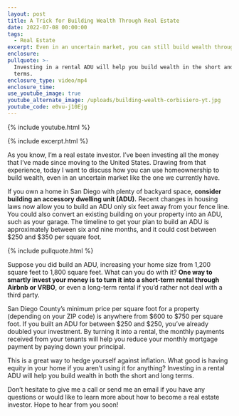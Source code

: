 ```yaml
---
layout: post
title: A Trick for Building Wealth Through Real Estate
date: 2022-07-08 00:00:00
tags:
  - Real Estate
excerpt: Even in an uncertain market, you can still build wealth through investing.
enclosure:
pullquote: >-
  Investing in a rental ADU will help you build wealth in the short and long
  terms.
enclosure_type: video/mp4
enclosure_time:
use_youtube_image: true
youtube_alternate_image: /uploads/building-wealth-corbisiero-yt.jpg
youtube_code: e0vu-j10Ejg
---
```

{% include youtube.html %}

{% include excerpt.html %}

As you know, I’m a real estate investor. I’ve been investing all the money that I’ve made since moving to the United States. Drawing from that experience, today I want to discuss how you can use homeownership to build wealth, even in an uncertain market like the one we currently have.

If you own a home in San Diego with plenty of backyard space, **consider building an accessory dwelling unit (ADU).** Recent changes in housing laws now allow you to build an ADU only six feet away from your fence line. You could also convert an existing building on your property into an ADU, such as your garage. The timeline to get your plan to build an ADU is approximately between six and nine months, and it could cost between $250 and $350 per square foot.

{% include pullquote.html %}

Suppose you did build an ADU, increasing your home size from 1,200 square feet to 1,800 square feet. What can you do with it? **One way to smartly invest your money is to turn it into a short-term rental through Airbnb or VRBO**, or even a long-term rental if you’d rather not deal with a third party.

San Diego County’s minimum price per square foot for a property (depending on your ZIP code) is anywhere from $600 to $750 per square foot. If you built an ADU for between $250 and $250, you’ve already doubled your investment. By turning it into a rental, the monthly payments received from your tenants will help you reduce your monthly mortgage payment by paying down your principal.&nbsp;

This is a great way to hedge yourself against inflation. What good is having equity in your home if you aren’t using it for anything? Investing in a rental ADU will help you build wealth in both the short and long terms.

Don’t hesitate to give me a call or send me an email if you have any questions or would like to learn more about how to become a real estate investor. Hope to hear from you soon\!
